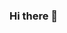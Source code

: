 ### Hi there 👋

<!--
**Yuki-mm/Yuki-mm** is a ✨ _special_ ✨ repository because its `README.md` (this file) appears on your GitHub profile.

Here are some ideas to get you started:

![](https://github.com/<OWNER>/<REPOSITORY>/workflows/<WORKFLOW_NAME>/badge.svg)

- 🔭 I’m currently working on ...
- 🌱 I’m currently learning ...
- 👯 I’m looking to collaborate on ...
- 🤔 I’m looking for help with ...
- 💬 Ask me about ...
- 📫 How to reach me: ...
- 😄 Pronouns: ...
- ⚡ Fun fact: ...
-->
